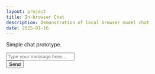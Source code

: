 ```yaml
---
layout: project
title: In-browser Chat
description: Demonstration of local browser model chat
date: 2025-01-16
---
```


Simple chat prototype.

<div class="uk-container uk-margin-top">
    <div id="chat-display" class="uk-card uk-card-body uk-card-muted uk-margin"></div>
    <form id="chat-form" class="uk-form-stacked">
        <div class="uk-margin">
            <input class="uk-input" type="text" id="user-input" placeholder="Type your message here...">
        </div>
        <button class="uk-button uk-button-primary" type="submit">Send</button>
    </form>
</div>

<script type="module">
import { pipeline } from "https://cdn.jsdelivr.net/npm/@huggingface/transformers@3.0.0";

// Create a text generation pipeline
const generator = await pipeline(
  "text-generation",
  "onnx-community/Qwen2.5-0.5B-Instruct",
  { dtype: "q4", device: "webgpu" },
);

const messages = [
  { role: "system", content: "You are a helpful assistant." }
];

document.getElementById('chat-form').addEventListener('submit', async (event) => {
    event.preventDefault();
    const userInput = document.getElementById('user-input').value;
    if (userInput.trim() === '') return;

    // Display user message
    const chatDisplay = document.getElementById('chat-display');
    chatDisplay.innerHTML += `<div class="uk-alert-primary" uk-alert>${userInput}</div>`;

    // Add user message to messages
    messages.push({ role: "user", content: userInput });

    // Generate a response
    const output = await generator(messages, { max_new_tokens: 128 });
    const response = output[0].generated_text.at(-1).content;

    // Display assistant response
    chatDisplay.innerHTML += `<div class="uk-alert-success" uk-alert>${response}</div>`;

    // Scroll to the bottom of the chat display
    chatDisplay.scrollTop = chatDisplay.scrollHeight;
    document.getElementById('user-input').value = '';
});
</script>

